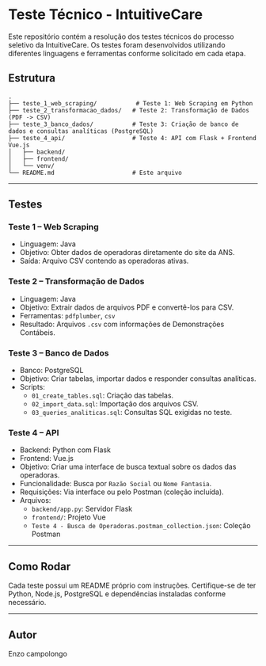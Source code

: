 # Teste Técnico - IntuitiveCare

Este repositório contém a resolução dos testes técnicos do processo seletivo da IntuitiveCare. Os testes foram desenvolvidos utilizando diferentes linguagens e ferramentas conforme solicitado em cada etapa.

## Estrutura

```
.
├── teste_1_web_scraping/           # Teste 1: Web Scraping em Python
├── teste_2_transformacao_dados/   # Teste 2: Transformação de Dados (PDF -> CSV)
├── teste_3_banco_dados/           # Teste 3: Criação de banco de dados e consultas analíticas (PostgreSQL)
├── teste_4_api/                   # Teste 4: API com Flask + Frontend Vue.js
│   ├── backend/
│   ├── frontend/
│   └── venv/
└── README.md                      # Este arquivo
```

---

## Testes

### Teste 1 – Web Scraping

- Linguagem: Java
- Objetivo: Obter dados de operadoras diretamente do site da ANS.
- Saída: Arquivo CSV contendo as operadoras ativas.

### Teste 2 – Transformação de Dados

- Linguagem: Java
- Objetivo: Extrair dados de arquivos PDF e convertê-los para CSV.
- Ferramentas: `pdfplumber`, `csv`
- Resultado: Arquivos `.csv` com informações de Demonstrações Contábeis.

### Teste 3 – Banco de Dados

- Banco: PostgreSQL
- Objetivo: Criar tabelas, importar dados e responder consultas analíticas.
- Scripts:
  - `01_create_tables.sql`: Criação das tabelas.
  - `02_import_data.sql`: Importação dos arquivos CSV.
  - `03_queries_analiticas.sql`: Consultas SQL exigidas no teste.

### Teste 4 – API

- Backend: Python com Flask
- Frontend: Vue.js
- Objetivo: Criar uma interface de busca textual sobre os dados das operadoras.
- Funcionalidade: Busca por `Razão Social` ou `Nome Fantasia`.
- Requisições: Via interface ou pelo Postman (coleção incluída).
- Arquivos:
  - `backend/app.py`: Servidor Flask
  - `frontend/`: Projeto Vue
  - `Teste 4 - Busca de Operadoras.postman_collection.json`: Coleção Postman

---

## Como Rodar

Cada teste possui um README próprio com instruções. Certifique-se de ter Python, Node.js, PostgreSQL e dependências instaladas conforme necessário.

---

## Autor

Enzo campolongo

